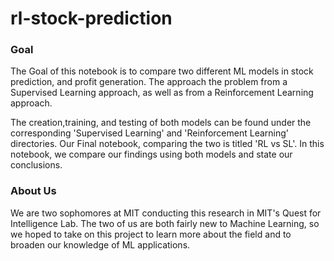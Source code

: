 # rl-stock-prediction

### Goal
The Goal of this notebook is to compare two different ML models in stock prediction, and profit generation. The approach the problem from a Supervised Learning approach, as well as from a Reinforcement Learning approach. 

The creation,training, and testing of both models can be found under the corresponding 'Supervised Learning' and 'Reinforcement Learning' directories. Our Final notebook, comparing the two is titled 'RL vs SL'. In this notebook, we compare our findings using both models and state our conclusions.


### About Us

We are two sophomores at MIT conducting this research in MIT's Quest for Intelligence Lab. The two of us are both fairly new to Machine Learning, so we hoped to take on this project to learn more about the field and to broaden our knowledge of ML applications.


